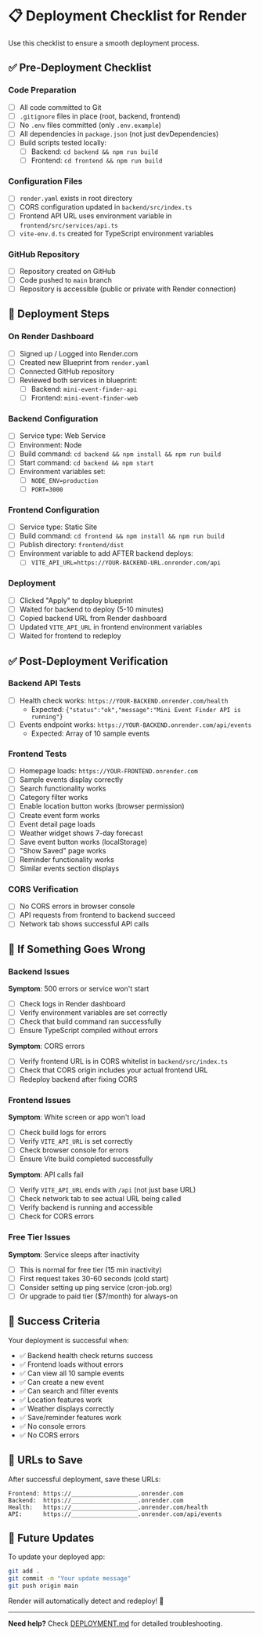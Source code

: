# 📋 Deployment Checklist for Render

Use this checklist to ensure a smooth deployment process.

## ✅ Pre-Deployment Checklist

### Code Preparation
- [ ] All code committed to Git
- [ ] `.gitignore` files in place (root, backend, frontend)
- [ ] No `.env` files committed (only `.env.example`)
- [ ] All dependencies in `package.json` (not just devDependencies)
- [ ] Build scripts tested locally:
  - [ ] Backend: `cd backend && npm run build`
  - [ ] Frontend: `cd frontend && npm run build`

### Configuration Files
- [ ] `render.yaml` exists in root directory
- [ ] CORS configuration updated in `backend/src/index.ts`
- [ ] Frontend API URL uses environment variable in `frontend/src/services/api.ts`
- [ ] `vite-env.d.ts` created for TypeScript environment variables

### GitHub Repository
- [ ] Repository created on GitHub
- [ ] Code pushed to `main` branch
- [ ] Repository is accessible (public or private with Render connection)

## 🚀 Deployment Steps

### On Render Dashboard
- [ ] Signed up / Logged into Render.com
- [ ] Created new Blueprint from `render.yaml`
- [ ] Connected GitHub repository
- [ ] Reviewed both services in blueprint:
  - [ ] Backend: `mini-event-finder-api`
  - [ ] Frontend: `mini-event-finder-web`

### Backend Configuration
- [ ] Service type: Web Service
- [ ] Environment: Node
- [ ] Build command: `cd backend && npm install && npm run build`
- [ ] Start command: `cd backend && npm start`
- [ ] Environment variables set:
  - [ ] `NODE_ENV=production`
  - [ ] `PORT=3000`

### Frontend Configuration
- [ ] Service type: Static Site
- [ ] Build command: `cd frontend && npm install && npm run build`
- [ ] Publish directory: `frontend/dist`
- [ ] Environment variable to add AFTER backend deploys:
  - [ ] `VITE_API_URL=https://YOUR-BACKEND-URL.onrender.com/api`

### Deployment
- [ ] Clicked "Apply" to deploy blueprint
- [ ] Waited for backend to deploy (5-10 minutes)
- [ ] Copied backend URL from Render dashboard
- [ ] Updated `VITE_API_URL` in frontend environment variables
- [ ] Waited for frontend to redeploy

## ✅ Post-Deployment Verification

### Backend API Tests
- [ ] Health check works: `https://YOUR-BACKEND.onrender.com/health`
  - Expected: `{"status":"ok","message":"Mini Event Finder API is running"}`
- [ ] Events endpoint works: `https://YOUR-BACKEND.onrender.com/api/events`
  - Expected: Array of 10 sample events

### Frontend Tests
- [ ] Homepage loads: `https://YOUR-FRONTEND.onrender.com`
- [ ] Sample events display correctly
- [ ] Search functionality works
- [ ] Category filter works
- [ ] Enable location button works (browser permission)
- [ ] Create event form works
- [ ] Event detail page loads
- [ ] Weather widget shows 7-day forecast
- [ ] Save event button works (localStorage)
- [ ] "Show Saved" page works
- [ ] Reminder functionality works
- [ ] Similar events section displays

### CORS Verification
- [ ] No CORS errors in browser console
- [ ] API requests from frontend to backend succeed
- [ ] Network tab shows successful API calls

## 🔧 If Something Goes Wrong

### Backend Issues
**Symptom**: 500 errors or service won't start
- [ ] Check logs in Render dashboard
- [ ] Verify environment variables are set correctly
- [ ] Check that build command ran successfully
- [ ] Ensure TypeScript compiled without errors

**Symptom**: CORS errors
- [ ] Verify frontend URL is in CORS whitelist in `backend/src/index.ts`
- [ ] Check that CORS origin includes your actual frontend URL
- [ ] Redeploy backend after fixing CORS

### Frontend Issues
**Symptom**: White screen or app won't load
- [ ] Check build logs for errors
- [ ] Verify `VITE_API_URL` is set correctly
- [ ] Check browser console for errors
- [ ] Ensure Vite build completed successfully

**Symptom**: API calls fail
- [ ] Verify `VITE_API_URL` ends with `/api` (not just base URL)
- [ ] Check network tab to see actual URL being called
- [ ] Verify backend is running and accessible
- [ ] Check for CORS errors

### Free Tier Issues
**Symptom**: Service sleeps after inactivity
- [ ] This is normal for free tier (15 min inactivity)
- [ ] First request takes 30-60 seconds (cold start)
- [ ] Consider setting up ping service (cron-job.org)
- [ ] Or upgrade to paid tier ($7/month) for always-on

## 🎉 Success Criteria

Your deployment is successful when:
- ✅ Backend health check returns success
- ✅ Frontend loads without errors
- ✅ Can view all 10 sample events
- ✅ Can create a new event
- ✅ Can search and filter events
- ✅ Location features work
- ✅ Weather displays correctly
- ✅ Save/reminder features work
- ✅ No console errors
- ✅ No CORS errors

## 📝 URLs to Save

After successful deployment, save these URLs:

```
Frontend: https://___________________.onrender.com
Backend:  https://___________________.onrender.com
Health:   https://___________________.onrender.com/health
API:      https://___________________.onrender.com/api/events
```

## 🔄 Future Updates

To update your deployed app:

```bash
git add .
git commit -m "Your update message"
git push origin main
```

Render will automatically detect and redeploy! 🚀

---

**Need help?** Check [DEPLOYMENT.md](DEPLOYMENT.md) for detailed troubleshooting.
